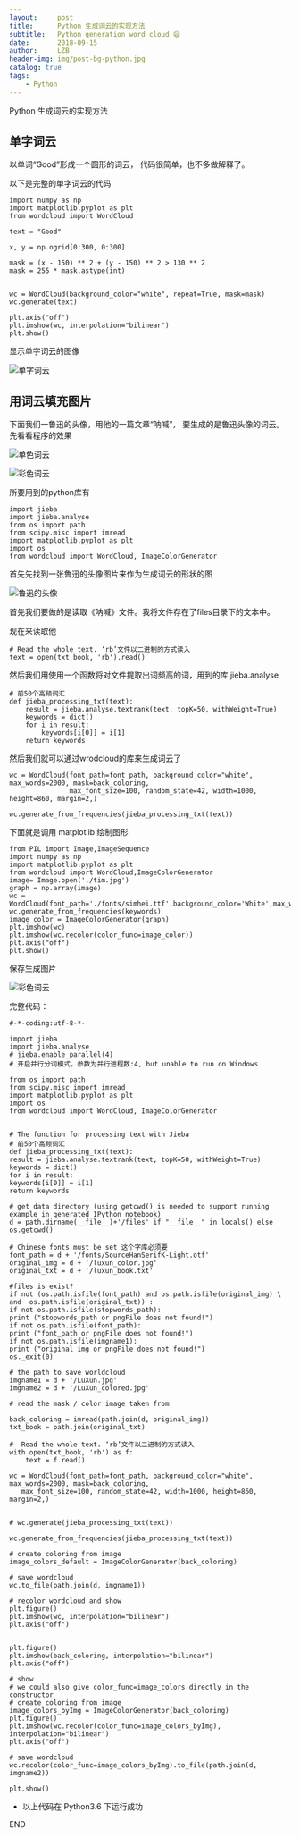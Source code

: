 ```yaml
---
layout:     post
title:      Python 生成词云的实现方法
subtitle:   Python generation word cloud 😅
date:       2018-09-15
author:     LZB
header-img: img/post-bg-python.jpg
catalog: true
tags:
    - Python
---
```



Python 生成词云的实现方法

## 单字词云 ##

以单词“Good”形成一个圆形的词云， 代码很简单，也不多做解释了。

以下是完整的单字词云的代码

    import numpy as np
    import matplotlib.pyplot as plt
    from wordcloud import WordCloud
    
    text = "Good"
    
    x, y = np.ogrid[0:300, 0:300]
    
    mask = (x - 150) ** 2 + (y - 150) ** 2 > 130 ** 2
    mask = 255 * mask.astype(int)
    
    
    wc = WordCloud(background_color="white", repeat=True, mask=mask)
    wc.generate(text)
    
    plt.axis("off")
    plt.imshow(wc, interpolation="bilinear")
    plt.show()

显示单字词云的图像


![单字词云](https://thomaslzb.github.io/post_img/Simple_Word.png)



## 用词云填充图片 ##
下面我们一鲁迅的头像，用他的一篇文章“呐喊”， 要生成的是鲁迅头像的词云。先看看程序的效果


![单色词云](http://thomaslzb.github.io/post_img/LuXun_colored.jpg)


![彩色词云](http://thomaslzb.github.io/post_img/LuXun.jpg)


所要用到的python库有
    
	import jieba
	import jieba.analyse
	from os import path
	from scipy.misc import imread
	import matplotlib.pyplot as plt
	import os
	from wordcloud import WordCloud, ImageColorGenerator


首先先找到一张鲁迅的头像图片来作为生成词云的形状的图


![鲁迅的头像](http://thomaslzb.github.io/post_img/luxun_color.jpg)

    
首先我们要做的是读取《呐喊》文件。我将文件存在了files目录下的文本中。

现在来读取他

    
   
    # Read the whole text. ‘rb’文件以二进制的方式读入
    text = open(txt_book, 'rb').read()
        

然后我们用使用一个函数将对文件提取出词频高的词，用到的库 jieba.analyse

	
	# 前50个高频词汇
	def jieba_processing_txt(text):
	    result = jieba.analyse.textrank(text, topK=50, withWeight=True)
	    keywords = dict()
	    for i in result:
	        keywords[i[0]] = i[1]
	    return keywords
		


然后我们就可以通过wrodcloud的库来生成词云了

	wc = WordCloud(font_path=font_path, background_color="white", max_words=2000, mask=back_coloring,
	               max_font_size=100, random_state=42, width=1000, height=860, margin=2,)
	
	wc.generate_from_frequencies(jieba_processing_txt(text))


下面就是调用 matplotlib 绘制图形


    from PIL import Image,ImageSequence
    import numpy as np
    import matplotlib.pyplot as plt
    from wordcloud import WordCloud,ImageColorGenerator
    image= Image.open('./tim.jpg')
    graph = np.array(image)
    wc = WordCloud(font_path='./fonts/simhei.ttf',background_color='White',max_words=50,mask=graph)
    wc.generate_from_frequencies(keywords)
    image_color = ImageColorGenerator(graph)
    plt.imshow(wc)
    plt.imshow(wc.recolor(color_func=image_color))
    plt.axis("off")
    plt.show()
    

保存生成图片

![彩色词云](http://thomaslzb.github.io/post_img/LuXun.jpg)

完整代码：

	
	#-*-coding:utf-8-*-
	
	import jieba
	import jieba.analyse
	# jieba.enable_parallel(4)
	# 开启并行分词模式，参数为并行进程数:4, but unable to run on Windows
	
	from os import path
	from scipy.misc import imread
	import matplotlib.pyplot as plt
	import os
	from wordcloud import WordCloud, ImageColorGenerator
	
	
	# The function for processing text with Jieba
	# 前50个高频词汇
	def jieba_processing_txt(text):
	result = jieba.analyse.textrank(text, topK=50, withWeight=True)
	keywords = dict()
	for i in result:
	keywords[i[0]] = i[1]
	return keywords
	
	# get data directory (using getcwd() is needed to support running example in generated IPython notebook)
	d = path.dirname(__file__)+'/files' if "__file__" in locals() else os.getcwd()
	
	# Chinese fonts must be set 这个字库必须要
	font_path = d + '/fonts/SourceHanSerifK-Light.otf'
	original_img = d + '/luxun_color.jpg'
	original_txt = d + '/luxun_book.txt'
	
	#files is exist?
	if not (os.path.isfile(font_path) and os.path.isfile(original_img) \
	and  os.path.isfile(original_txt)) :
	if not os.path.isfile(stopwords_path):
	print ("stopwords_path or pngFile does not found!")
	if not os.path.isfile(font_path):
	print ("font_path or pngFile does not found!")
	if not os.path.isfile(imgname1):
	print ("original img or pngFile does not found!")
	os._exit(0)
	
	# the path to save worldcloud
	imgname1 = d + '/LuXun.jpg'
	imgname2 = d + '/LuXun_colored.jpg'
	
	# read the mask / color image taken from
	
	back_coloring = imread(path.join(d, original_img))
	txt_book = path.join(original_txt)
	
	#  Read the whole text. ‘rb’文件以二进制的方式读入
	with open(txt_book, 'rb') as f:
    	text = f.read()
	
	wc = WordCloud(font_path=font_path, background_color="white", max_words=2000, mask=back_coloring,
	   max_font_size=100, random_state=42, width=1000, height=860, margin=2,)
	
	
	# wc.generate(jieba_processing_txt(text))
	
	wc.generate_from_frequencies(jieba_processing_txt(text))
	
	# create coloring from image
	image_colors_default = ImageColorGenerator(back_coloring)
	
	# save wordcloud
	wc.to_file(path.join(d, imgname1))
	
	# recolor wordcloud and show
	plt.figure()
	plt.imshow(wc, interpolation="bilinear")
	plt.axis("off")
	
	
	plt.figure()
	plt.imshow(back_coloring, interpolation="bilinear")
	plt.axis("off")
	
	# show
	# we could also give color_func=image_colors directly in the constructor
	# create coloring from image
	image_colors_byImg = ImageColorGenerator(back_coloring)
	plt.figure()
	plt.imshow(wc.recolor(color_func=image_colors_byImg), interpolation="bilinear")
	plt.axis("off")
	
	# save wordcloud
	wc.recolor(color_func=image_colors_byImg).to_file(path.join(d, imgname2))
	
	plt.show()



*  以上代码在 Python3.6 下运行成功

    
END
